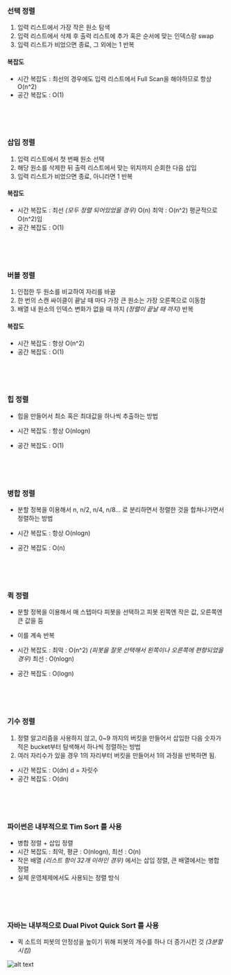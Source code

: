 ### 선택 정렬

1. 입력 리스트에서 가장 작은 원소 탐색
2. 입력 리스트에서 삭제 후 출력 리스트에 추가 혹은 순서에 맞는 인덱스랑 swap
3. 입력 리스트가 비었으면 종료, 그 외에는 1 반복

#### 복잡도 

- 시간 복잡도 : 최선의 경우에도 입력 리스트에서 Full Scan을 해야하므로 항상 O(n^2)
- 공간 복잡도 : O(1)

<br><br><br>

### 삽입 정렬

1. 입력 리스트에서 첫 번째 원소 선택
2. 해당 원소를 삭제한 뒤 출력 리스트에서 맞는 위치까지 순회한 다음 삽입
3. 입력 리스트가 비었으면 종료, 아니라면 1 반복

#### 복잡도 

- 시간 복잡도 : 최선 _(모두 정렬 되어있었을 경우)_ O(n) 최악 : O(n^2) 평균적으로 O(n^2)임
- 공간 복잡도 : O(1)

<br><br><br>

### 버블 정렬

1. 인접한 두 원소를 비교하여 자리를 바꿈
2. 한 번의 스캔 싸이클이 끝날 때 마다 가장 큰 원소는 가장 오른쪽으로 이동함
3. 배열 내 원소의 인덱스 변화가 없을 때 까지 _(정렬이 끝날 때 까지)_ 반복

#### 복잡도

- 시간 복잡도 : 항상 O(n^2)
- 공간 복잡도 : O(1) 

<br><br><br>

### 힙 정렬

- 힙을 만들어서 최소 혹은 최대값을 하나씩 추출하는 방법

- 시간 복잡도 : 항상 O(nlogn)
- 공간 복잡도 : O(1)

<br><br><br>

### 병합 정렬

- 분할 정복을 이용해서 n, n/2, n/4, n/8... 로 분리하면서 정렬한 것을 합쳐나가면서 정렬하는 방법

- 시간 복잡도 : 항상 O(nlogn)
- 공간 복잡도 : O(n)

<br><br><br>

### 퀵 정렬

- 분할 정복을 이용해서 매 스텝마다 피봇을 선택하고 피봇 왼쪽엔 작은 값, 오른쪽엔 큰 값을 둠
- 이를 계속 반복

- 시간 복잡도 : 최악 : O(n^2) _(피봇을 잘못 선택해서 왼쪽이나 오른쪽에 편향되었을 경우)_ 최선 : O(nlogn)
- 공간 복잡도 : O(logn)

<br><br><br>

### 기수 정렬

1. 정렬 알고리즘을 사용하지 않고, 0~9 까지의 버킷을 만들어서 삽입한 다음 숫자가 적은 bucket부터 탐색해서 하나씩 정렬하는 방법
2. 여러 자리수가 있을 경우 1의 자리부터 버킷을 만들어서 1의 과정을 반복하면 됨.

- 시간 복잡도 : O(dn) d = 자릿수
- 공간 복잡도 : O(dn)

<br><br><br>

### 파이썬은 내부적으로 Tim Sort 를 사용

- 병합 정렬 + 삽입 정렬
- 시간 복잡도 : 최악, 평균 : O(nlogn), 최선 : O(n)
- 작은 배열 _(리스트 항이 32개 이하인 경우)_ 에서는 삽입 정렬, 큰 배열에서는 병합 정렬
- 실제 운영체제에서도 사용되는 정렬 방식


<br><br><br>

### 자바는 내부적으로 Dual Pivot Quick Sort 를 사용

- 퀵 소트의 피봇의 안정성을 높이기 위해 피봇의 개수를 하나 더 증가시킨 것 _(3분할 시킴)_

![alt text](resource/image.png)